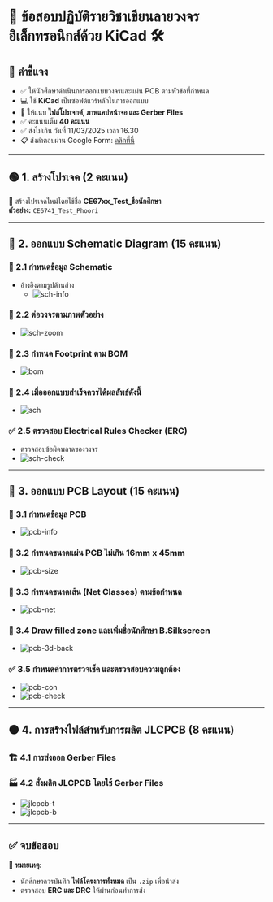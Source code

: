 # 🚀 ข้อสอบปฏิบัติรายวิชาเขียนลายวงจรอิเล็กทรอนิกส์ด้วย KiCad 🛠️

## 📌 คำชี้แจง  
- ✅ ให้นักศึกษาดำเนินการออกแบบวงจรและแผ่น PCB ตามหัวข้อที่กำหนด  
- 💻 ใช้ **KiCad** เป็นซอฟต์แวร์หลักในการออกแบบ  
- 📜 ให้แนบ **ไฟล์โปรเจกต์, ภาพแคปหน้าจอ และ Gerber Files**  
- ✅ คะแนนเต็ม **40 คะแนน**  
- ✅ ส่งไม่เกิน วันที่ 11/03/2025 เวลา 16.30
- 📋 ส่งคำตอบผ่าน Google Form: [คลิกที่นี่](https://docs.google.com/forms/d/e/1FAIpQLSe751U0PH1iktLV8YOlEZR4GnUSjFnjYr8LZcj1buEsRo9ZgA/viewform?usp=dialog)
---

## 🟢 1. สร้างโปรเจค (2 คะแนน)  
📌 สร้างโปรเจคใหม่โดยใช้ชื่อ **CE67xx_Test_ชื่อนักศึกษา**  
**ตัวอย่าง:** `CE6741_Test_Phoori`  

---

## 🔵 2. ออกแบบ Schematic Diagram (15 คะแนน)  

### 📝 2.1 กำหนดข้อมูล Schematic  
- อ้างอิงตามรูปด้านล่าง  
  - ![sch-info](imgs/sch-info.png)  

### 📡 2.2 ต่อวงจรตามภาพตัวอย่าง  
- ![sch-zoom](imgs/sch-zoom.png)  

### 🔧 2.3 กำหนด Footprint ตาม BOM  
- ![bom](imgs/bom.png)  

### 🎯 2.4 เมื่อออกแบบสำเร็จควรได้ผลลัพธ์ดังนี้  
- ![sch](imgs/sch.png)  

### ✅ 2.5 ตรวจสอบ Electrical Rules Checker (ERC)  
- ตรวจสอบข้อผิดพลาดของวงจร  
- ![sch-check](imgs/sch-check.png)  

---

## 🔵 3. ออกแบบ PCB Layout (15 คะแนน)  

### 📝 3.1 กำหนดข้อมูล PCB  
- ![pcb-info](imgs/pcb-info.png)  

### 📐 3.2 กำหนดขนาดแผ่น PCB ไม่เกิน **16mm x 45mm**  
- ![pcb-size](imgs/pcb-size.png)  

### 🔧 3.3 กำหนดขนาดเส้น (Net Classes) ตามข้อกำหนด  
- ![pcb-net](imgs/pcb-netclasses.png)  

### 🎨 3.4 Draw filled zone และเพิ่มชื่อนักศึกษา **B.Silkscreen**  
- ![pcb-3d-back](imgs/pcb-3d-back.png)  

### ✅ 3.5 กำหนดค่าการตรวจเช็ค และตรวจสอบความถูกต้อง  
- ![pcb-con](imgs/pcb-constraints.png)  
- ![pcb-check](imgs/pcb-check.png)  

---

## 🟠 4. การสร้างไฟล์สำหรับการผลิต JLCPCB (8 คะแนน)  

### 🏗 4.1 การส่งออก Gerber Files  

### 🏭 4.2 สั่งผลิต JLCPCB โดยใช้ Gerber Files  
- ![jlcpcb-t](imgs/jlcpcb-top.png)  
- ![jlcpcb-b](imgs/jlcpcb-bot.png)  

---

## ✅ จบข้อสอบ  

📌 **หมายเหตุ:**  
- นักศึกษาควรบันทึก **ไฟล์โครงการทั้งหมด** เป็น `.zip` เพื่อนำส่ง  
- ตรวจสอบ **ERC และ DRC** ให้ผ่านก่อนทำการส่ง  
